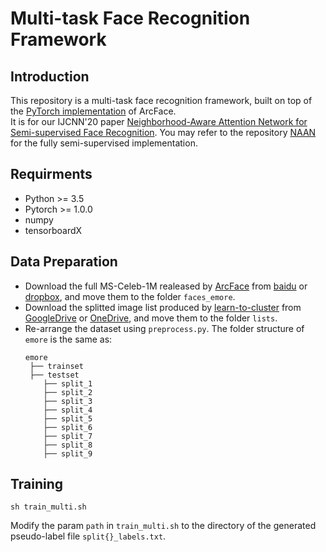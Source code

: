 # Multi-task Face Recognition Framework

## Introduction
This repository is a multi-task face recognition framework, built on top of the [PyTorch implementation](https://github.com/TreB1eN/InsightFace_Pytorch) of ArcFace.  
It is for our IJCNN'20 paper [Neighborhood-Aware Attention Network for Semi-supervised Face Recognition](https://drive.google.com/file/d/1fNarQTLGRcmf06C1Uhytjcbn3U9hknf0/view?usp=sharing). 
You may refer to the repository [NAAN](https://github.com/labyrinth7x/NAAN) for the fully semi-supervised implementation.

## Requirments
- Python >= 3.5
- Pytorch >= 1.0.0
- numpy
- tensorboardX

## Data Preparation
- Download the full MS-Celeb-1M realeased by [ArcFace](https://github.com/deepinsight/insightface) from [baidu](https://pan.baidu.com/s/1S6LJZGdqcZRle1vlcMzHOQ) or [dropbox](https://www.dropbox.com/s/wpx6tqjf0y5mf6r/faces_ms1m-refine-v2_112x112.zip?dl=0), and move them to the folder ```faces_emore```.
- Download the splitted image list produced by [learn-to-cluster](https://github.com/yl-1993/learn-to-cluster) from [GoogleDrive](https://drive.google.com/file/d/1kurPWh6dm3dWQOLqUAeE-fxHrdnjaULB/view?usp=sharing) or [OneDrive](https://mycuhk-my.sharepoint.com/:u:/g/personal/1155095455_link_cuhk_edu_hk/ET7lHxOXSjtDiMsgqzLK9LgBi_QW0WVzgZdv2UBzE1Bgzg?e=jZ7kCS), and move them to the folder ```lists```.
- Re-arrange the dataset using ```preprocess.py```. The folder structure of ```emore``` is the same as:
  ```
  emore
   ├── trainset
   ├── testset
      ├── split_1
      ├── split_2
      ├── split_3
      ├── split_4
      ├── split_5
      ├── split_6
      ├── split_7
      ├── split_8
      ├── split_9
  ```

## Training
```
sh train_multi.sh
```
Modify the param ```path``` in ```train_multi.sh``` to the directory of the generated pseudo-label file ```split{}_labels.txt```.
